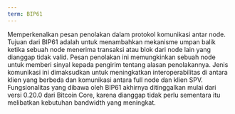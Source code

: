 ```yaml
---
term: BIP61
---
```


Memperkenalkan pesan penolakan dalam protokol komunikasi antar node. Tujuan dari BIP61 adalah untuk menambahkan mekanisme umpan balik ketika sebuah node menerima transaksi atau blok dari node lain yang dianggap tidak valid. Pesan penolakan ini memungkinkan sebuah node untuk memberi sinyal kepada pengirim tentang alasan penolakannya. Jenis komunikasi ini dimaksudkan untuk meningkatkan interoperabilitas di antara klien yang berbeda dan komunikasi antara full node dan klien SPV. Fungsionalitas yang dibawa oleh BIP61 akhirnya ditinggalkan mulai dari versi 0.20.0 dari Bitcoin Core, karena dianggap tidak perlu sementara itu melibatkan kebutuhan bandwidth yang meningkat.